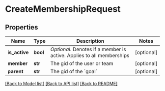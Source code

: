# CreateMembershipRequest

## Properties
Name | Type | Description | Notes
------------ | ------------- | ------------- | -------------
**is_active** | **bool** | *Optional*. Denotes if a member is active. Applies to all memberships | [optional] 
**member** | **str** | The gid of the user or team | [optional] 
**parent** | **str** | The gid of the &#x60;goal&#x60; | [optional] 

[[Back to Model list]](../README.md#documentation-for-models) [[Back to API list]](../README.md#documentation-for-api-endpoints) [[Back to README]](../README.md)

